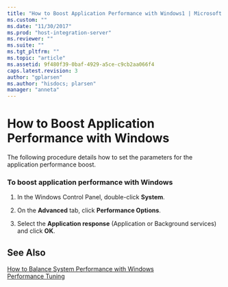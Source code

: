 ```yaml
---
title: "How to Boost Application Performance with Windows1 | Microsoft Docs"
ms.custom: ""
ms.date: "11/30/2017"
ms.prod: "host-integration-server"
ms.reviewer: ""
ms.suite: ""
ms.tgt_pltfrm: ""
ms.topic: "article"
ms.assetid: 9f480f39-0baf-4929-a5ce-c9cb2aa066f4
caps.latest.revision: 3
author: "gplarsen"
ms.author: "hisdocs; plarsen"
manager: "anneta"
---
```

# How to Boost Application Performance with Windows
The following procedure details how to set the parameters for the application performance boost.  
  
### To boost application performance with Windows  
  
1.  In the Windows Control Panel, double-click **System**.  
  
2.  On the **Advanced** tab, click **Performance Options**.  
  
3.  Select the **Application response** (Application or Background services) and click **OK**.  
  
## See Also  
 [How to Balance System Performance with Windows](../core/how-to-balance-system-performance-with-windows2.md)   
 [Performance Tuning](../core/performance-tuning2.md)